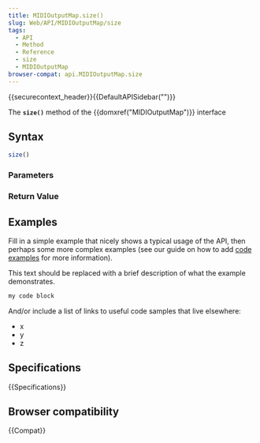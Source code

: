 ```yaml
---
title: MIDIOutputMap.size()
slug: Web/API/MIDIOutputMap/size
tags:
  - API
  - Method
  - Reference
  - size
  - MIDIOutputMap
browser-compat: api.MIDIOutputMap.size
---
```

{{securecontext_header}}{{DefaultAPISidebar("")}}

The **`size()`** method of the {{domxref("MIDIOutputMap")}} interface 

## Syntax

```js
size()
```

### Parameters



### Return Value



## Examples

Fill in a simple example that nicely shows a typical usage of the API, then perhaps some more complex examples (see our guide on how to add [code examples](/en-US/docs/MDN/Contribute/Structures/Code_examples) for more information).

This text should be replaced with a brief description of what the example demonstrates.

```js
my code block
```

And/or include a list of links to useful code samples that live elsewhere:

*   x
*   y
*   z

## Specifications

{{Specifications}}

## Browser compatibility

{{Compat}}

